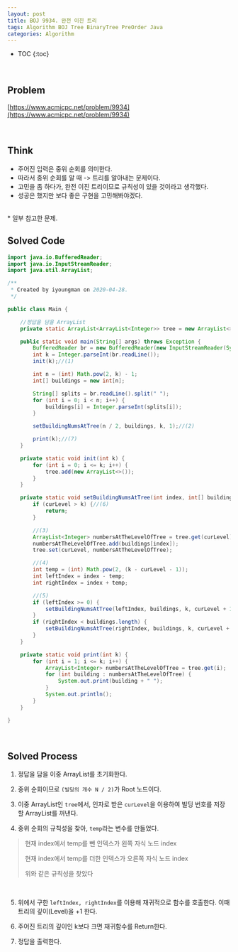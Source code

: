 ```yaml
---
layout: post
title: BOJ 9934. 완전 이진 트리
tags: Algorithm BOJ Tree BinaryTree PreOrder Java
categories: Algorithm
---
```


* TOC
{:toc}  

<br>  
  

## Problem
[https://www.acmicpc.net/problem/9934](https://www.acmicpc.net/problem/9934)  

<br>  

## Think
* 주어진 입력은 중위 순회를 의미한다.
* 따라서 중위 순회를 알 때 -> 트리를 알아내는 문제이다.
* 고민을 좀 하다가, 완전 이진 트리이므로 규칙성이 있을 것이라고 생각했다.
* 성공은 했지만 보다 좋은 구현을 고민해봐야겠다.    
<br>
* 일부 참고한 문제.

<br>  

## Solved Code
```java
import java.io.BufferedReader;
import java.io.InputStreamReader;
import java.util.ArrayList;

/**
 * Created by iyoungman on 2020-04-28.
 */

public class Main {

    //정답을 담을 ArrayList
    private static ArrayList<ArrayList<Integer>> tree = new ArrayList<>();

    public static void main(String[] args) throws Exception {
        BufferedReader br = new BufferedReader(new InputStreamReader(System.in));
        int k = Integer.parseInt(br.readLine());
        init(k);//(1)

        int n = (int) Math.pow(2, k) - 1;
        int[] buildings = new int[n];

        String[] splits = br.readLine().split(" ");
        for (int i = 0; i < n; i++) {
            buildings[i] = Integer.parseInt(splits[i]);
        }

        setBuildingNumsAtTree(n / 2, buildings, k, 1);//(2)

        print(k);//(7)
    }

    private static void init(int k) {
        for (int i = 0; i <= k; i++) {
            tree.add(new ArrayList<>());
        }
    }

    private static void setBuildingNumsAtTree(int index, int[] buildings, int k, int curLevel) {
        if (curLevel > k) {//(6)
            return;
        }

        //(3)
        ArrayList<Integer> numbersAtTheLevelOfTree = tree.get(curLevel);
        numbersAtTheLevelOfTree.add(buildings[index]);
        tree.set(curLevel, numbersAtTheLevelOfTree);

        //(4)
        int temp = (int) Math.pow(2, (k - curLevel - 1));
        int leftIndex = index - temp;
        int rightIndex = index + temp;

        //(5)
        if (leftIndex >= 0) {
            setBuildingNumsAtTree(leftIndex, buildings, k, curLevel + 1);
        }
        if (rightIndex < buildings.length) {
            setBuildingNumsAtTree(rightIndex, buildings, k, curLevel + 1);
        }
    }

    private static void print(int k) {
        for (int i = 1; i <= k; i++) {
            ArrayList<Integer> numbersAtTheLevelOfTree = tree.get(i);
            for (int building : numbersAtTheLevelOfTree) {
                System.out.print(building + " ");
            }
            System.out.println();
        }
    }

}
```
  
<br>  


## Solved Process
1. 정답을 담을 이중 ArrayList를 초기화한다.

2. 중위 순회이므로 `(빌딩의 개수 N / 2)`가 Root 노드이다.

3. 이중 ArrayList인 `tree`에서, 인자로 받은 `curLevel`을 이용하여 빌딩 번호를 저장할 ArrayList를 꺼낸다.

4. 중위 순회의 규칙성을 찾아, `temp`라는 변수를 만들었다.
>현재 index에서 temp를 뺀 인덱스가 왼쪽 자식 노드 index  
>
>현재 index에서 temp를 더한 인덱스가 오른쪽 자식 노드 index
>
>위와 같은 규칙성을 찾았다

<br>  

5. 위에서 구한 `leftIndex, rightIndex`를 이용해 재귀적으로 함수를 호출한다. 이때 트리의 깊이(Level)을 +1 한다.

6. 주어진 트리의 깊이인 k보다 크면 재귀함수를 Return한다.

7. 정답을 출력한다.
